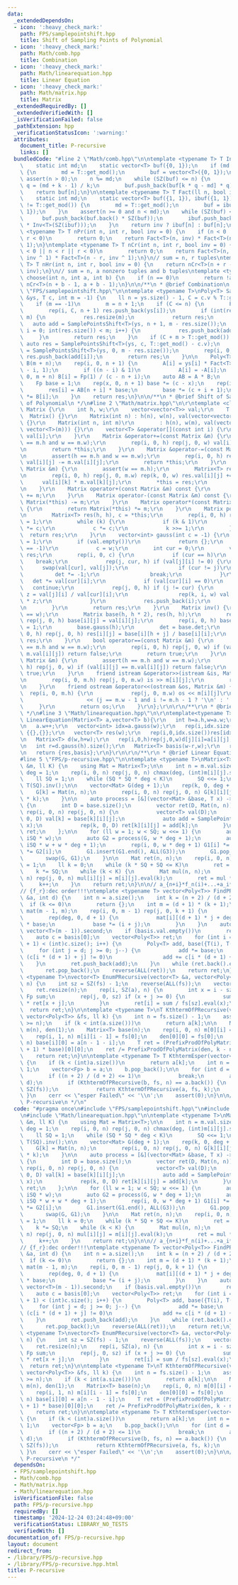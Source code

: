 ```yaml
---
data:
  _extendedDependsOn:
  - icon: ':heavy_check_mark:'
    path: FPS/samplepointshift.hpp
    title: Shift of Sampling Points of Polynomial
  - icon: ':heavy_check_mark:'
    path: Math/comb.hpp
    title: Combination
  - icon: ':heavy_check_mark:'
    path: Math/linearequation.hpp
    title: Linear Equation
  - icon: ':heavy_check_mark:'
    path: Math/matrix.hpp
    title: Matrix
  _extendedRequiredBy: []
  _extendedVerifiedWith: []
  _isVerificationFailed: false
  _pathExtension: hpp
  _verificationStatusIcon: ':warning:'
  attributes:
    document_title: P-recursive
    links: []
  bundledCode: "#line 2 \"Math/comb.hpp\"\n\ntemplate <typename T> T Inv(ll n) {\n\
    \    static int md;\n    static vector<T> buf({0, 1});\n    if (md != T::get_mod())\
    \ {\n        md = T::get_mod();\n        buf = vector<T>({0, 1});\n    }\n   \
    \ assert(n > 0);\n    n %= md;\n    while (SZ(buf) <= n) {\n        int k = SZ(buf),\
    \ q = (md + k - 1) / k;\n        buf.push_back(buf[k * q - md] * q);\n    }\n\
    \    return buf[n];\n}\n\ntemplate <typename T> T Fact(ll n, bool inv = 0) {\n\
    \    static int md;\n    static vector<T> buf({1, 1}), ibuf({1, 1});\n    if (md\
    \ != T::get_mod()) {\n        md = T::get_mod();\n        buf = ibuf = vector<T>({1,\
    \ 1});\n    }\n    assert(n >= 0 and n < md);\n    while (SZ(buf) <= n) {\n  \
    \      buf.push_back(buf.back() * SZ(buf));\n        ibuf.push_back(ibuf.back()\
    \ * Inv<T>(SZ(ibuf)));\n    }\n    return inv ? ibuf[n] : buf[n];\n}\n\ntemplate\
    \ <typename T> T nPr(int n, int r, bool inv = 0) {\n    if (n < 0 || n < r ||\
    \ r < 0)\n        return 0;\n    return Fact<T>(n, inv) * Fact<T>(n - r, inv ^\
    \ 1);\n}\ntemplate <typename T> T nCr(int n, int r, bool inv = 0) {\n    if (n\
    \ < 0 || n < r || r < 0)\n        return 0;\n    return Fact<T>(n, inv) * Fact<T>(r,\
    \ inv ^ 1) * Fact<T>(n - r, inv ^ 1);\n}\n// sum = n, r tuples\ntemplate <typename\
    \ T> T nHr(int n, int r, bool inv = 0) {\n    return nCr<T>(n + r - 1, r - 1,\
    \ inv);\n}\n// sum = n, a nonzero tuples and b tuples\ntemplate <typename T> T\
    \ choose(int n, int a, int b) {\n    if (n == 0)\n        return !a;\n    return\
    \ nCr<T>(n + b - 1, a + b - 1);\n}\n\n/**\n * @brief Combination\n */\n#line 3\
    \ \"FPS/samplepointshift.hpp\"\n\ntemplate <typename T>\nPoly<T> SamplePointsShift(vector<T>\
    \ &ys, T c, int m = -1) {\n    ll n = ys.size() - 1, C = c.v % T::get_mod();\n\
    \    if (m == -1)\n        m = n + 1;\n    if (C <= n) {\n        Poly<T> res;\n\
    \        rep(i, C, n + 1) res.push_back(ys[i]);\n        if (int(res.size()) >=\
    \ m) {\n            res.resize(m);\n            return res;\n        }\n     \
    \   auto add = SamplePointsShift<T>(ys, n + 1, m - res.size());\n        for (int\
    \ i = 0; int(res.size()) < m; i++) {\n            res.push_back(add[i]);\n   \
    \     }\n        return res;\n    }\n    if (C + m > T::get_mod()) {\n       \
    \ auto res = SamplePointsShift<T>(ys, c, T::get_mod() - c.v);\n        auto add\
    \ = SamplePointsShift<T>(ys, 0, m - res.size());\n        rep(i, 0, add.size())\
    \ res.push_back(add[i]);\n        return res;\n    }\n\n    Poly<T> A(n + 1),\
    \ B(m + n);\n    rep(i, 0, n + 1) {\n        A[i] = ys[i] * Fact<T>(i, 1) * Fact<T>(n\
    \ - i, 1);\n        if ((n - i) & 1)\n            A[i] = -A[i];\n    }\n    rep(i,\
    \ 0, m + n) B[i] = Fp(1) / (c - n + i);\n    auto AB = A * B;\n    vector<T> res(m);\n\
    \    Fp base = 1;\n    rep(x, 0, n + 1) base *= (c - x);\n    rep(i, 0, m) {\n\
    \        res[i] = AB[n + i] * base;\n        base *= (c + i + 1);\n        base\
    \ *= B[i];\n    }\n    return res;\n}\n\n/**\n * @brief Shift of Sampling Points\
    \ of Polynomial\n */\n#line 2 \"Math/matrix.hpp\"\n\r\ntemplate <class T> struct\
    \ Matrix {\r\n    int h, w;\r\n    vector<vector<T>> val;\r\n    T det;\r\n  \
    \  Matrix() {}\r\n    Matrix(int n) : h(n), w(n), val(vector<vector<T>>(n, vector<T>(n)))\
    \ {}\r\n    Matrix(int n, int m)\r\n        : h(n), w(m), val(vector<vector<T>>(n,\
    \ vector<T>(m))) {}\r\n    vector<T> &operator[](const int i) {\r\n        return\
    \ val[i];\r\n    }\r\n    Matrix &operator+=(const Matrix &m) {\r\n        assert(h\
    \ == m.h and w == m.w);\r\n        rep(i, 0, h) rep(j, 0, w) val[i][j] += m.val[i][j];\r\
    \n        return *this;\r\n    }\r\n    Matrix &operator-=(const Matrix &m) {\r\
    \n        assert(h == m.h and w == m.w);\r\n        rep(i, 0, h) rep(j, 0, w)\
    \ val[i][j] -= m.val[i][j];\r\n        return *this;\r\n    }\r\n    Matrix &operator*=(const\
    \ Matrix &m) {\r\n        assert(w == m.h);\r\n        Matrix<T> res(h, m.w);\r\
    \n        rep(i, 0, h) rep(j, 0, m.w) rep(k, 0, w) res.val[i][j] +=\r\n      \
    \      val[i][k] * m.val[k][j];\r\n        *this = res;\r\n        return *this;\r\
    \n    }\r\n    Matrix operator+(const Matrix &m) const {\r\n        return Matrix(*this)\
    \ += m;\r\n    }\r\n    Matrix operator-(const Matrix &m) const {\r\n        return\
    \ Matrix(*this) -= m;\r\n    }\r\n    Matrix operator*(const Matrix &m) const\
    \ {\r\n        return Matrix(*this) *= m;\r\n    }\r\n    Matrix pow(ll k) {\r\
    \n        Matrix<T> res(h, h), c = *this;\r\n        rep(i, 0, h) res.val[i][i]\
    \ = 1;\r\n        while (k) {\r\n            if (k & 1)\r\n                res\
    \ *= c;\r\n            c *= c;\r\n            k >>= 1;\r\n        }\r\n      \
    \  return res;\r\n    }\r\n    vector<int> gauss(int c = -1) {\r\n        det\
    \ = 1;\r\n        if (val.empty())\r\n            return {};\r\n        if (c\
    \ == -1)\r\n            c = w;\r\n        int cur = 0;\r\n        vector<int>\
    \ res;\r\n        rep(i, 0, c) {\r\n            if (cur == h)\r\n            \
    \    break;\r\n            rep(j, cur, h) if (val[j][i] != 0) {\r\n          \
    \      swap(val[cur], val[j]);\r\n                if (cur != j)\r\n          \
    \          det *= -1;\r\n                break;\r\n            }\r\n         \
    \   det *= val[cur][i];\r\n            if (val[cur][i] == 0)\r\n             \
    \   continue;\r\n            rep(j, 0, h) if (j != cur) {\r\n                T\
    \ z = val[j][i] / val[cur][i];\r\n                rep(k, i, w) val[j][k] -= val[cur][k]\
    \ * z;\r\n            }\r\n            res.push_back(i);\r\n            cur++;\r\
    \n        }\r\n        return res;\r\n    }\r\n    Matrix inv() {\r\n        assert(h\
    \ == w);\r\n        Matrix base(h, h * 2), res(h, h);\r\n        rep(i, 0, h)\
    \ rep(j, 0, h) base[i][j] = val[i][j];\r\n        rep(i, 0, h) base[i][h + i]\
    \ = 1;\r\n        base.gauss(h);\r\n        det = base.det;\r\n        rep(i,\
    \ 0, h) rep(j, 0, h) res[i][j] = base[i][h + j] / base[i][i];\r\n        return\
    \ res;\r\n    }\r\n    bool operator==(const Matrix &m) {\r\n        assert(h\
    \ == m.h and w == m.w);\r\n        rep(i, 0, h) rep(j, 0, w) if (val[i][j] !=\
    \ m.val[i][j]) return false;\r\n        return true;\r\n    }\r\n    bool operator!=(const\
    \ Matrix &m) {\r\n        assert(h == m.h and w == m.w);\r\n        rep(i, 0,\
    \ h) rep(j, 0, w) if (val[i][j] == m.val[i][j]) return false;\r\n        return\
    \ true;\r\n    }\r\n    friend istream &operator>>(istream &is, Matrix &m) {\r\
    \n        rep(i, 0, m.h) rep(j, 0, m.w) is >> m[i][j];\r\n        return is;\r\
    \n    }\r\n    friend ostream &operator<<(ostream &os, Matrix &m) {\r\n      \
    \  rep(i, 0, m.h) {\r\n            rep(j, 0, m.w) os << m[i][j]\r\n          \
    \                    << (j == m.w - 1 and i != m.h - 1 ? '\\n' : ' ');\r\n   \
    \     }\r\n        return os;\r\n    }\r\n};\r\n\r\n/**\r\n * @brief Matrix\r\n\
    \ */\n#line 3 \"Math/linearequation.hpp\"\n\r\ntemplate<typename T>pair<vector<T>,Matrix<T>>\
    \ LinearEquation(Matrix<T> a,vector<T> b){\r\n   int h=a.h,w=a.w;\r\n   rep(i,0,h)a[i].push_back(b[i]);\r\
    \n   a.w++;\r\n   vector<int> idx=a.gauss(w);\r\n   rep(i,idx.size(),h)if(a[i][w]!=0)return\
    \ {{},{}};\r\n   vector<T> res(w);\r\n   rep(i,0,idx.size())res[idx[i]]=a[i][w]/a[i][idx[i]];\r\
    \n   Matrix<T> d(w,h+w);\r\n   rep(i,0,h)rep(j,0,w)d[j][i]=a[i][j];\r\n   rep(i,0,w)d[i][h+i]=1;\r\
    \n   int r=d.gauss(h).size();\r\n   Matrix<T> basis(w-r,w);\r\n   rep(i,r,w)basis[i-r]={d[i].begin()+h,d[i].end()};\r\
    \n   return {res,basis};\r\n}\r\n\r\n/**\r\n * @brief Linear Equation\r\n */\n\
    #line 5 \"FPS/p-recursive.hpp\"\n\ntemplate <typename T>\nMatrix<T> PrefixProdOfPolyMatrix(Matrix<Poly<T>>\
    \ &m, ll K) {\n    using Mat = Matrix<T>;\n\n    int n = m.val.size();\n    int\
    \ deg = 1;\n    rep(i, 0, n) rep(j, 0, n) chmax(deg, (int)m[i][j].size() - 1);\n\
    \    ll SQ = 1;\n    while (SQ * SQ * deg < K)\n        SQ <<= 1;\n    T iSQ =\
    \ T(SQ).inv();\n\n    vector<Mat> G(deg + 1);\n    rep(k, 0, deg + 1) {\n    \
    \    G[k] = Mat(n, n);\n        rep(i, 0, n) rep(j, 0, n) G[k][i][j] = m[i][j].eval(SQ\
    \ * k);\n    }\n\n    auto process = [&](vector<Mat> &base, T x) -> vector<Mat>\
    \ {\n        int D = base.size();\n        vector ret(D, Mat(n, n));\n       \
    \ rep(i, 0, n) rep(j, 0, n) {\n            vector<T> val(D);\n            rep(k,\
    \ 0, D) val[k] = base[k][i][j];\n            auto add = SamplePointsShift<T>(val,\
    \ x);\n            rep(k, 0, D) ret[k][i][j] = add[k];\n        }\n        return\
    \ ret;\n    };\n\n    for (ll w = 1; w < SQ; w <<= 1) {\n        auto G1 = process(G,\
    \ iSQ * w);\n        auto G2 = process(G, w * deg + 1);\n        auto G3 = process(G,\
    \ iSQ * w + w * deg + 1);\n        rep(i, 0, w * deg + 1) G1[i] *= G[i], G3[i]\
    \ *= G2[i];\n        G1.insert(G1.end(), ALL(G3));\n        G1.pop_back();\n \
    \       swap(G, G1);\n    }\n\n    Mat ret(n, n);\n    rep(i, 0, n) ret[i][i]\
    \ = 1;\n    ll k = 0;\n    while (k * SQ + SQ <= K)\n        ret = G[k++] * ret;\n\
    \    k *= SQ;\n    while (k < K) {\n        Mat mul(n, n);\n        rep(i, 0,\
    \ n) rep(j, 0, n) mul[i][j] = m[i][j].eval(k);\n        ret = mul * ret;\n   \
    \     k++;\n    }\n    return ret;\n}\n\n// a_{n+i}*f_n(i)+...+a_i*f_0(i)=0\n\
    // {f_r}:dec order!!!\ntemplate <typename T> vector<Poly<T>> FindPRecursive(vector<T>\
    \ &a, int d) {\n    int n = a.size();\n    int k = (n + 2) / (d + 2) - 1;\n  \
    \  if (k <= 0)\n        return {};\n    int m = (d + 1) * (k + 1);\n    Matrix<T>\
    \ mat(m - 1, m);\n    rep(i, 0, m - 1) rep(j, 0, k + 1) {\n        T base = 1;\n\
    \        rep(deg, 0, d + 1) {\n            mat[i][(d + 1) * j + deg] = a[i + j]\
    \ * base;\n            base *= (i + j);\n        }\n    }\n    auto basis = LinearEquation(mat,\
    \ vector<T>(m - 1)).second;\n    if (basis.val.empty())\n        return {};\n\
    \    auto c = basis[0];\n    vector<Poly<T>> ret;\n    for (int i = 0; i * (d\
    \ + 1) < (int)c.size(); i++) {\n        Poly<T> add, base({T(i), T(1)});\n   \
    \     for (int j = d; j >= 0; j--) {\n            add *= base;\n            if\
    \ (c[i * (d + 1) + j] != 0)\n                add += c[i * (d + 1) + j];\n    \
    \    }\n        ret.push_back(add);\n    }\n    while (ret.back().empty())\n \
    \       ret.pop_back();\n    reverse(ALL(ret));\n    return ret;\n}\n\ntemplate\
    \ <typename T>\nvector<T> EnumPRecursive(vector<T> &a, vector<Poly<T>> fs, int\
    \ n) {\n    int sz = SZ(fs) - 1;\n    reverse(ALL(fs));\n    vector<T> ret = a;\n\
    \    ret.resize(n);\n    rep(i, SZ(a), n) {\n        int x = i - sz;\n       \
    \ Fp sum;\n        rep(j, 0, sz) if (x + j >= 0) {\n            sum -= fs[j].eval(x)\
    \ * ret[x + j];\n        }\n        ret[i] = sum / fs[sz].eval(x);\n    }\n  \
    \  return ret;\n}\n\ntemplate <typename T>\nT KthtermOfPRecursive(vector<T> &a,\
    \ vector<Poly<T>> &fs, ll k) {\n    int n = fs.size() - 1;\n    assert(int(a.size())\
    \ >= n);\n    if (k < int(a.size()))\n        return a[k];\n\n    Matrix<Poly<T>>\
    \ m(n), den(1);\n    Matrix<T> base(n);\n    rep(i, 0, n) m[0][i] = -fs[i + 1];\n\
    \    rep(i, 1, n) m[i][i - 1] = fs[0];\n    den[0][0] = fs[0];\n    rep(i, 0,\
    \ n) base[i][0] = a[n - 1 - i];\n    T ret = (PrefixProdOfPolyMatrix(m, k - n\
    \ + 1) * base)[0][0];\n    ret /= PrefixProdOfPolyMatrix(den, k - n + 1)[0][0];\n\
    \    return ret;\n}\n\ntemplate <typename T> T KthtermEsper(vector<T> &a, ll k)\
    \ {\n    if (k < (int)a.size())\n        return a[k];\n    int n = a.size() -\
    \ 1;\n    vector<Fp> b = a;\n    b.pop_back();\n\n    for (int d = 0;; d++) {\n\
    \        if ((n + 2) / (d + 2) <= 1)\n            break;\n        auto fs = FindPRecursive(b,\
    \ d);\n        if (KthtermOfPRecursive(b, fs, n) == a.back()) {\n            show(fs,\
    \ SZ(fs));\n            return KthtermOfPRecursive(a, fs, k);\n        }\n   \
    \ }\n    cerr << \"esper Failed\" << '\\n';\n    assert(0);\n}\n\n/**\n * @brief\
    \ P-recursive\n */\n"
  code: "#pragma once\n#include \"FPS/samplepointshift.hpp\"\n#include \"Math/matrix.hpp\"\
    \n#include \"Math/linearequation.hpp\"\n\ntemplate <typename T>\nMatrix<T> PrefixProdOfPolyMatrix(Matrix<Poly<T>>\
    \ &m, ll K) {\n    using Mat = Matrix<T>;\n\n    int n = m.val.size();\n    int\
    \ deg = 1;\n    rep(i, 0, n) rep(j, 0, n) chmax(deg, (int)m[i][j].size() - 1);\n\
    \    ll SQ = 1;\n    while (SQ * SQ * deg < K)\n        SQ <<= 1;\n    T iSQ =\
    \ T(SQ).inv();\n\n    vector<Mat> G(deg + 1);\n    rep(k, 0, deg + 1) {\n    \
    \    G[k] = Mat(n, n);\n        rep(i, 0, n) rep(j, 0, n) G[k][i][j] = m[i][j].eval(SQ\
    \ * k);\n    }\n\n    auto process = [&](vector<Mat> &base, T x) -> vector<Mat>\
    \ {\n        int D = base.size();\n        vector ret(D, Mat(n, n));\n       \
    \ rep(i, 0, n) rep(j, 0, n) {\n            vector<T> val(D);\n            rep(k,\
    \ 0, D) val[k] = base[k][i][j];\n            auto add = SamplePointsShift<T>(val,\
    \ x);\n            rep(k, 0, D) ret[k][i][j] = add[k];\n        }\n        return\
    \ ret;\n    };\n\n    for (ll w = 1; w < SQ; w <<= 1) {\n        auto G1 = process(G,\
    \ iSQ * w);\n        auto G2 = process(G, w * deg + 1);\n        auto G3 = process(G,\
    \ iSQ * w + w * deg + 1);\n        rep(i, 0, w * deg + 1) G1[i] *= G[i], G3[i]\
    \ *= G2[i];\n        G1.insert(G1.end(), ALL(G3));\n        G1.pop_back();\n \
    \       swap(G, G1);\n    }\n\n    Mat ret(n, n);\n    rep(i, 0, n) ret[i][i]\
    \ = 1;\n    ll k = 0;\n    while (k * SQ + SQ <= K)\n        ret = G[k++] * ret;\n\
    \    k *= SQ;\n    while (k < K) {\n        Mat mul(n, n);\n        rep(i, 0,\
    \ n) rep(j, 0, n) mul[i][j] = m[i][j].eval(k);\n        ret = mul * ret;\n   \
    \     k++;\n    }\n    return ret;\n}\n\n// a_{n+i}*f_n(i)+...+a_i*f_0(i)=0\n\
    // {f_r}:dec order!!!\ntemplate <typename T> vector<Poly<T>> FindPRecursive(vector<T>\
    \ &a, int d) {\n    int n = a.size();\n    int k = (n + 2) / (d + 2) - 1;\n  \
    \  if (k <= 0)\n        return {};\n    int m = (d + 1) * (k + 1);\n    Matrix<T>\
    \ mat(m - 1, m);\n    rep(i, 0, m - 1) rep(j, 0, k + 1) {\n        T base = 1;\n\
    \        rep(deg, 0, d + 1) {\n            mat[i][(d + 1) * j + deg] = a[i + j]\
    \ * base;\n            base *= (i + j);\n        }\n    }\n    auto basis = LinearEquation(mat,\
    \ vector<T>(m - 1)).second;\n    if (basis.val.empty())\n        return {};\n\
    \    auto c = basis[0];\n    vector<Poly<T>> ret;\n    for (int i = 0; i * (d\
    \ + 1) < (int)c.size(); i++) {\n        Poly<T> add, base({T(i), T(1)});\n   \
    \     for (int j = d; j >= 0; j--) {\n            add *= base;\n            if\
    \ (c[i * (d + 1) + j] != 0)\n                add += c[i * (d + 1) + j];\n    \
    \    }\n        ret.push_back(add);\n    }\n    while (ret.back().empty())\n \
    \       ret.pop_back();\n    reverse(ALL(ret));\n    return ret;\n}\n\ntemplate\
    \ <typename T>\nvector<T> EnumPRecursive(vector<T> &a, vector<Poly<T>> fs, int\
    \ n) {\n    int sz = SZ(fs) - 1;\n    reverse(ALL(fs));\n    vector<T> ret = a;\n\
    \    ret.resize(n);\n    rep(i, SZ(a), n) {\n        int x = i - sz;\n       \
    \ Fp sum;\n        rep(j, 0, sz) if (x + j >= 0) {\n            sum -= fs[j].eval(x)\
    \ * ret[x + j];\n        }\n        ret[i] = sum / fs[sz].eval(x);\n    }\n  \
    \  return ret;\n}\n\ntemplate <typename T>\nT KthtermOfPRecursive(vector<T> &a,\
    \ vector<Poly<T>> &fs, ll k) {\n    int n = fs.size() - 1;\n    assert(int(a.size())\
    \ >= n);\n    if (k < int(a.size()))\n        return a[k];\n\n    Matrix<Poly<T>>\
    \ m(n), den(1);\n    Matrix<T> base(n);\n    rep(i, 0, n) m[0][i] = -fs[i + 1];\n\
    \    rep(i, 1, n) m[i][i - 1] = fs[0];\n    den[0][0] = fs[0];\n    rep(i, 0,\
    \ n) base[i][0] = a[n - 1 - i];\n    T ret = (PrefixProdOfPolyMatrix(m, k - n\
    \ + 1) * base)[0][0];\n    ret /= PrefixProdOfPolyMatrix(den, k - n + 1)[0][0];\n\
    \    return ret;\n}\n\ntemplate <typename T> T KthtermEsper(vector<T> &a, ll k)\
    \ {\n    if (k < (int)a.size())\n        return a[k];\n    int n = a.size() -\
    \ 1;\n    vector<Fp> b = a;\n    b.pop_back();\n\n    for (int d = 0;; d++) {\n\
    \        if ((n + 2) / (d + 2) <= 1)\n            break;\n        auto fs = FindPRecursive(b,\
    \ d);\n        if (KthtermOfPRecursive(b, fs, n) == a.back()) {\n            show(fs,\
    \ SZ(fs));\n            return KthtermOfPRecursive(a, fs, k);\n        }\n   \
    \ }\n    cerr << \"esper Failed\" << '\\n';\n    assert(0);\n}\n\n/**\n * @brief\
    \ P-recursive\n */"
  dependsOn:
  - FPS/samplepointshift.hpp
  - Math/comb.hpp
  - Math/matrix.hpp
  - Math/linearequation.hpp
  isVerificationFile: false
  path: FPS/p-recursive.hpp
  requiredBy: []
  timestamp: '2024-12-24 03:24:48+09:00'
  verificationStatus: LIBRARY_NO_TESTS
  verifiedWith: []
documentation_of: FPS/p-recursive.hpp
layout: document
redirect_from:
- /library/FPS/p-recursive.hpp
- /library/FPS/p-recursive.hpp.html
title: P-recursive
---
```

